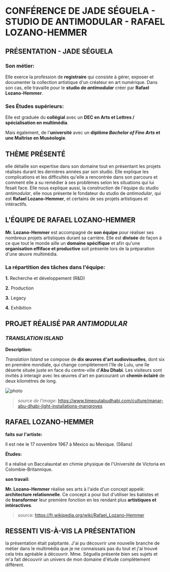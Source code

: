 # CONFÉRENCE DE JADE SÉGUELA - STUDIO DE ANTIMODULAR - RAFAEL LOZANO-HEMMER

## PRÉSENTATION - JADE SÉGUELA

###  Son métier:

Elle exerce la profession de **registraire** qui consiste à gérer, exposer et documenter la collection artistique d'un créateur en art numérique. Dans son cas, elle travaille pour le **studio de *antimodular*** créer par **Rafael Lozano-Hemmer**.

### Ses Études supérieurs:

Elle est graduée du **collégial** avec un **DEC en Arts et Lettres / spécialisation en multimédia**.

Mais également, de l'**université** avec un **diplôme *Bachelor of Fine Arts* et une Maîtrise en Muséologie**.

## THÈME PRÉSENTÉ

elle détaille son expertise dans son domaine tout en présentant les projets réalisés durant les dernières années par son studio. Elle explique les complications et les difficultés qu'elle a rencontrée dans son parcours et comment elle a su remédier à ses problèmes selon les situations qui lui fesait face. Elle nous explique aussi, la construction de l'équipe du studio *antimodular*, elle nous présente le fondateur du studio de *antimodular*, qui est **Rafael Lozano-Hemmer**, et certains de ses projets artistiques et intéractifs.

## L'ÉQUIPE DE RAFAEL LOZANO-HEMMER

**Mr. Lozano-Hemmer** est accompagné de **son équipe** pour réaliser ses nombreux projets artistiques durant sa carrière. Elle est **divisée** de façon à ce que tout le monde aille un **domaine spécifique** et afin qu'une **organisation effiface et productive** soit présente lors de la préparation d'une œuvre multimédia.

### La répartition des tâches dans l'équipe: 

**1.** Recherche et développement (R&D)

**2.** Production 

**3.** Legacy 

**4.** Exhibition

## PROJET RÉALISÉ PAR *ANTIMODULAR*

### *TRANSLATION ISLAND*

**Description:**

*Translation Island* se compose de **dix œuvres d'art audiovisuelles**, dont six en première mondiale, qui change complètement l'île de Lulu, une île déserte située juste en face du centre-ville d'**Abu Dhabi**. Les visiteurs sont invités à interagir avec les œuvres d'art en parcourant un **chemin éclairé** de deux kilomètres de long.

![photo](media/translation_island_chemin.jpg)

> *source de l'image:* https://www.timeoutabudhabi.com/culture/manar-abu-dhabi-light-installations-mangroves

## RAFAEL LOZANO-HEMMER

**faits sur l'artiste:**

Il est née le 17 novembre 1967 à Mexico au Mexique. (56ans)

**Études:**

Il a réalisé un Baccalauréat en chimie physique de l'Université de Victoria en Colombie-Britannique.

**son travail:**

**Mr. Lozano-Hemmer** réalise ses arts à l'aide d'un concept appelé: **architecture relationnelle**. Ce concept a pour but d'utiliser les batistes et de **transformer** leur première fonction en les rendant plus **artistiques et intéractives**.

> source: https://fr.wikipedia.org/wiki/Rafael_Lozano-Hemmer

## RESSENTI VIS-À-VIS LA PRÉSENTATION

la présentation était palpitante. J'ai pu découvrir une nouvelle branche de métier dans le multimédia que je ne connaissais pas du tout et j'ai trouvé cela très agréable à découvrir. Mme. Séguéla présente bien ses sujets et m'a fait découvrir un univers de mon domaine d'étude complètement différent.

